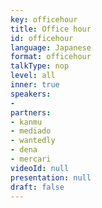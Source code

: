 ```yaml
---
key: officehour
title: Office hour 
id: officehour
language: Japanese
format: officehour
talkType: nop
level: all
inner: true
speakers:
- 
partners:
- kanmu
- mediado
- wantedly
- dena
- mercari
videoId: null
presentation: null
draft: false
---
```

